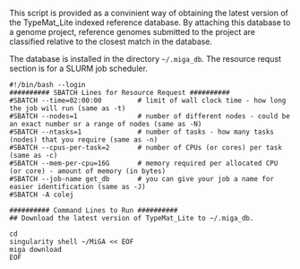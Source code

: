 This script is provided as a convinient way of obtaining the latest version of the TypeMat_Lite indexed reference database. By attaching this database to a genome project, reference genomes submitted to the project are classified relative to the closest match in the database.

The database is installed in the directory `~/.miga_db`. The resource requst section is for a SLURM job scheduler.

```
#!/bin/bash --login
########## SBATCH Lines for Resource Request ##########
#SBATCH --time=02:00:00         # limit of wall clock time - how long the job will run (same as -t)
#SBATCH --nodes=1               # number of different nodes - could be an exact number or a range of nodes (same as -N)
#SBATCH --ntasks=1              # number of tasks - how many tasks (nodes) that you require (same as -n)
#SBATCH --cpus-per-task=2       # number of CPUs (or cores) per task (same as -c)
#SBATCH --mem-per-cpu=16G       # memory required per allocated CPU (or core) - amount of memory (in bytes)
#SBATCH --job-name get_db       # you can give your job a name for easier identification (same as -J)
#SBATCH -A colej

########## Command Lines to Run ##########
## Download the latest version of TypeMat_Lite to ~/.miga_db.

cd
singularity shell ~/MiGA << EOF
miga download
EOF
```
